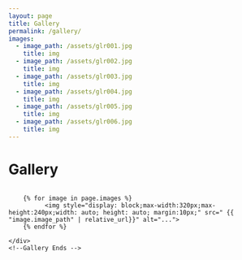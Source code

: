 ```yaml
---
layout: page
title: Gallery
permalink: /gallery/
images:
  - image_path: /assets/glr001.jpg
    title: img
  - image_path: /assets/glr002.jpg
    title: img
  - image_path: /assets/glr003.jpg
    title: img
  - image_path: /assets/glr004.jpg
    title: img
  - image_path: /assets/glr005.jpg
    title: img
  - image_path: /assets/glr006.jpg
    title: img
---
```


<body>
<!-- Gallery Begins -->
    <h1> Gallery </h1>
    <div class="container" style="display: flex; flex-wrap: wrap; justify-content: center">

        {% for image in page.images %}
              <img style="display: block;max-width:320px;max-height:240px;width: auto; height: auto; margin:10px;" src=" {{ "image.image_path" | relative_url}}" alt="...">
        {% endfor %}

    </div>
    <!--Gallery Ends -->
</body>

